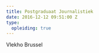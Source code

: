 ```yaml
---
title: Postgraduaat Journalistiek
date: 2016-12-12 09:51:00 Z
type:
  opleiding: true
---
```


Vlekho Brussel